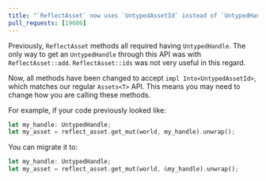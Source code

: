 ```yaml
---
title: "`ReflectAsset` now uses `UntypedAssetId` instead of `UntypedHandle`"
pull_requests: [19606]
---
```


Previously, `ReflectAsset` methods all required having `UntypedHandle`. The only way to get an
`UntypedHandle` through this API was with `ReflectAsset::add`. `ReflectAsset::ids` was not very
useful in this regard.

Now, all methods have been changed to accept `impl Into<UntypedAssetId>`, which matches our regular
`Assets<T>` API. This means you may need to change how you are calling these methods.

For example, if your code previously looked like:

```rust
let my_handle: UntypedHandle;
let my_asset = reflect_asset.get_mut(world, my_handle).unwrap();
```

You can migrate it to:

```rust
let my_handle: UntypedHandle;
let my_asset = reflect_asset.get_mut(world, &my_handle).unwrap();
```
